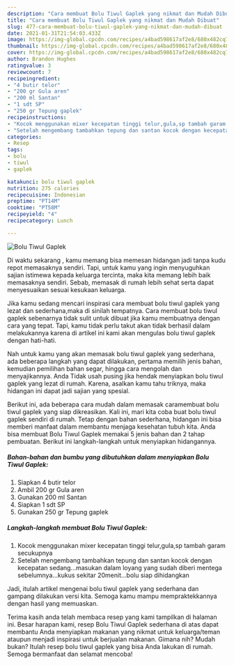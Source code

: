 ```yaml
---
description: "Cara membuat Bolu Tiwul Gaplek yang nikmat dan Mudah Dibuat"
title: "Cara membuat Bolu Tiwul Gaplek yang nikmat dan Mudah Dibuat"
slug: 477-cara-membuat-bolu-tiwul-gaplek-yang-nikmat-dan-mudah-dibuat
date: 2021-01-31T21:54:03.433Z
image: https://img-global.cpcdn.com/recipes/a4bad598617af2e8/680x482cq70/bolu-tiwul-gaplek-foto-resep-utama.jpg
thumbnail: https://img-global.cpcdn.com/recipes/a4bad598617af2e8/680x482cq70/bolu-tiwul-gaplek-foto-resep-utama.jpg
cover: https://img-global.cpcdn.com/recipes/a4bad598617af2e8/680x482cq70/bolu-tiwul-gaplek-foto-resep-utama.jpg
author: Brandon Hughes
ratingvalue: 3
reviewcount: 7
recipeingredient:
- "4 butir telor"
- "200 gr Gula aren"
- "200 ml Santan"
- "1 sdt SP"
- "250 gr Tepung gaplek"
recipeinstructions:
- "Kocok menggunakan mixer kecepatan tinggi telur,gula,sp tambah garam secukupnya"
- "Setelah mengembang tambahkan tepung dan santan kocok dengan kecepatan sedang...masukan dalam loyang yang sudah diberi mentega sebelumnya...kukus sekitar 20menit...bolu siap dihidangkan"
categories:
- Resep
tags:
- bolu
- tiwul
- gaplek

katakunci: bolu tiwul gaplek 
nutrition: 275 calories
recipecuisine: Indonesian
preptime: "PT14M"
cooktime: "PT58M"
recipeyield: "4"
recipecategory: Lunch

---
```



![Bolu Tiwul Gaplek](https://img-global.cpcdn.com/recipes/a4bad598617af2e8/680x482cq70/bolu-tiwul-gaplek-foto-resep-utama.jpg)

Di waktu  sekarang , kamu memang bisa memesan hidangan jadi tanpa kudu repot memasaknya sendiri. Tapi, untuk kamu yang ingin menyuguhkan sajian istimewa kepada keluarga tercinta, maka kita memang lebih baik memasaknya sendiri. Sebab, memasak di rumah lebih sehat serta dapat menyesuaikan sesuai kesukaan keluarga.

Jika kamu sedang mencari inspirasi cara membuat bolu tiwul gaplek yang lezat dan sederhana,maka di sinilah tempatnya. Cara membuat bolu tiwul gaplek  sebenarnya tidak sulit untuk dibuat jika kamu membuatnya dengan cara yang tepat. Tapi, kamu tidak perlu takut akan tidak berhasil dalam melakukannya 
karena di artikel ini kami akan mengulas bolu tiwul gaplek dengan hati-hati.  



Nah untuk kamu yang akan memasak bolu tiwul gaplek yang sederhana, ada beberapa langkah yang dapat dilakukan, pertama memilih jenis bahan, kemudian pemilihan bahan segar, hingga cara mengolah dan menyajikannya. Anda Tidak usah pusing jika hendak menyiapkan bolu tiwul gaplek yang lezat di rumah. Karena, asalkan kamu  tahu triknya, maka hidangan ini dapat jadi sajian yang spesial.

Berikut ini, ada beberapa cara mudah dalam memasak caramembuat bolu tiwul gaplek yang siap dikreasikan. Kali ini, mari kita coba buat bolu tiwul gaplek sendiri di rumah. Tetap dengan bahan sederhana, hidangan ini bisa memberi manfaat dalam membantu menjaga kesehatan tubuh kita. Anda bisa membuat Bolu Tiwul Gaplek memakai 5 jenis bahan dan 2 tahap pembuatan. Berikut ini langkah-langkah untuk menyiapkan hidangannya.

<!--inarticleads1-->

##### Bahan-bahan dan bumbu yang dibutuhkan dalam menyiapkan Bolu Tiwul Gaplek:

1. Siapkan 4 butir telor
1. Ambil 200 gr Gula aren
1. Gunakan 200 ml Santan
1. Siapkan 1 sdt SP
1. Gunakan 250 gr Tepung gaplek




<!--inarticleads2-->

##### Langkah-langkah membuat Bolu Tiwul Gaplek:

1. Kocok menggunakan mixer kecepatan tinggi telur,gula,sp tambah garam secukupnya
1. Setelah mengembang tambahkan tepung dan santan kocok dengan kecepatan sedang...masukan dalam loyang yang sudah diberi mentega sebelumnya...kukus sekitar 20menit...bolu siap dihidangkan




Jadi, itulah artikel mengenai  bolu tiwul gaplek  yang sederhana dan gampang dilakukan versi kita. Semoga kamu mampu mempraktekkannya dengan hasil yang memuaskan. 

Terima kasih anda telah membaca resep yang kami tampilkan di halaman ini. Besar harapan kami, resep  Bolu Tiwul Gaplek sederhana di atas dapat membantu Anda menyiapkan makanan yang nikmat untuk keluarga/teman ataupun menjadi inspirasi untuk berjualan makanan. Gimana nih? Mudah bukan? Itulah resep bolu tiwul gaplek yang bisa Anda lakukan di rumah. Semoga bermanfaat dan selamat mencoba!

